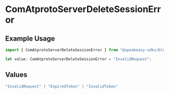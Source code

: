 # ComAtprotoServerDeleteSessionError

## Example Usage

```typescript
import { ComAtprotoServerDeleteSessionError } from "@speakeasy-sdks/bluesky/models/errors";

let value: ComAtprotoServerDeleteSessionError = "InvalidRequest";
```

## Values

```typescript
"InvalidRequest" | "ExpiredToken" | "InvalidToken"
```